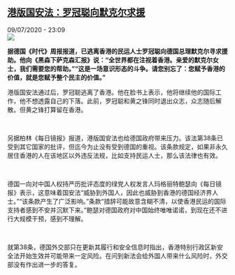 <!--1594331837000-->
[港版国安法：罗冠聪向默克尔求援](http://www.rfi.fr//cn/%E4%B8%AD%E5%9B%BD/20200709-%E6%B8%AF%E7%89%88%E5%9B%BD%E5%AE%89%E6%B3%95-%E7%BD%97%E5%86%A0%E8%81%AA%E5%90%91%E9%BB%98%E5%85%8B%E5%B0%94%E6%B1%82%E6%8F%B4)
------

<div>09/07/2020 - 23:09</div><img src="https://s.rfi.fr/media/display/d62f4ea0-0d4e-11ea-94d3-005056bfe576/w:310/p:16x9/2018-08-27t125853z_1861401065_rc1a0ad2fda0_rtrmadp_3_hongkong-politics_0.jpg"><p><strong>据德国《时代》周报报道，已逃离香港的民运人士罗冠聪向德国总理默克尔寻求援助。他向《黑森下萨克森汇报》说：“全世界都在注视着香港。亲爱的默克尔女士，我们需要您的帮助。”“这是一场意识形态的斗争。请您别忘了：您赋予香港的价值，就是您赋予整个民主的价值。”</strong></p><div class="t-content__body u-clearfix"><div class="m-interstitial"></div><p>港版国安法通过后，罗冠聪逃离了香港。他在脸书上表示，他将继续他的国际工作，他不想透露自己的下落。此前，罗冠聪和黄之锋同时退出众志，众志随后解散。但黄之锋打算留在香港。</p><p> </p><p>另据柏林《每日镜报》报道，港版国安法也给德国政府带来压力。该法第38条已受到其它国家的批评，但迄今为止没有受到德国的重视。该条款规定，如果非永久居住香港的人在该地区以外违反法规，比如支持民运人士，那么该法律也有效。</p><p> </p><p>德国一向对中国人权持严历批评态度的绿党人权发言人玛格丽特鲍瑟向《每日镜报》表示，这意味着国安法“威胁到外国人，因此也威胁到香港的德国经济界人士。”“该条款产生了广泛影响。”条款“措辞可能故意含糊不清，以使香港民运的国际支持者感到不安并沉默下来。”鲍瑟对德国政府对中国始终唯唯诺诺，到现在还不进行大规模干预，感到不理解。</p><p> </p><p>就第38条，德国外交部只在更新其履行和安全信息时指出，香港特别行政区新安全法开始生效并可能带来一定风险。在问到新法会给外国人带来什么风险时，外交部没有作出进一步的答复。</p><div class="o-self-promo o-self-promo--nl o-self-promo--hidden" data-selfpromo-newsletter></div><div class="o-self-promo o-self-promo--app o-self-promo--hidden" data-selfpromo-app></div></div>
